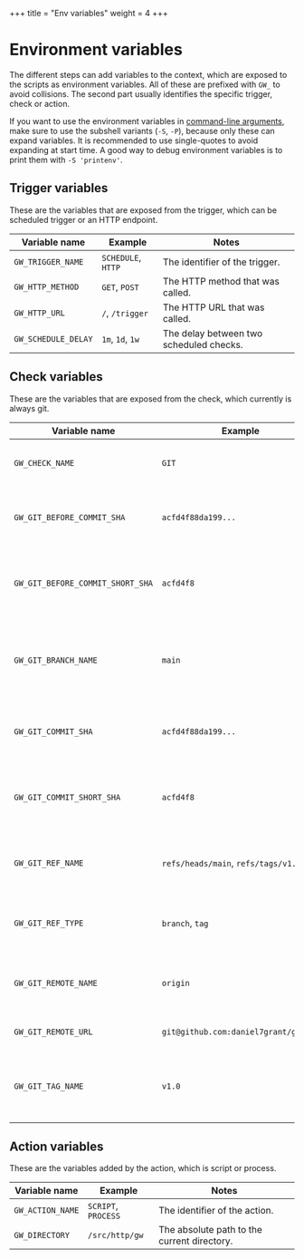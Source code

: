 +++
title = "Env variables"
weight = 4
+++

# Environment variables

The different steps can add variables to the context, which are exposed to the scripts as environment variables.
All of these are prefixed with `GW_` to avoid collisions. The second part usually identifies the specific trigger,
check or action.

If you want to use the environment variables in [command-line arguments](/reference/commandline), make sure to use the subshell variants (`-S`, `-P`),
because only these can expand variables. It is recommended to use single-quotes to avoid expanding at start time. A good way
to debug environment variables is to print them with `-S 'printenv'`.

## Trigger variables

These are the variables that are exposed from the trigger, which can be scheduled trigger or an HTTP endpoint.

| Variable name       | Example            | Notes                                   |
| ------------------- | ------------------ | --------------------------------------- |
| `GW_TRIGGER_NAME`   | `SCHEDULE`, `HTTP` | The identifier of the trigger.          |
| `GW_HTTP_METHOD`    | `GET`, `POST`      | The HTTP method that was called.        |
| `GW_HTTP_URL`       | `/`, `/trigger`    | The HTTP URL that was called.           |
| `GW_SCHEDULE_DELAY` | `1m`, `1d`, `1w`   | The delay between two scheduled checks. |

## Check variables

These are the variables that are exposed from the check, which currently is always git.

| Variable name                    | Example                              | Notes                                         |
| -------------------------------- | ------------------------------------ | --------------------------------------------- |
| `GW_CHECK_NAME`                  | `GIT`                                | The identifier of the check.                  |
| `GW_GIT_BEFORE_COMMIT_SHA`       | `acfd4f88da199...`                   | The SHA of the commit before the pull.        |
| `GW_GIT_BEFORE_COMMIT_SHORT_SHA` | `acfd4f8`                            | The 7-character short hash of the commit.     |
| `GW_GIT_BRANCH_NAME`             | `main`                               | The name of the branch, that the repo is on.  |
| `GW_GIT_COMMIT_SHA`              | `acfd4f88da199...`                   | The SHA of the commit after the pull.         |
| `GW_GIT_COMMIT_SHORT_SHA`        | `acfd4f8`                            | The 7-character short hash of the commit.     |
| `GW_GIT_REF_NAME`                | `refs/heads/main`, `refs/tags/v1.0`  | The full name of the current git ref.         |
| `GW_GIT_REF_TYPE`                | `branch`, `tag`                      | The type of the ref we are currently on.      |
| `GW_GIT_REMOTE_NAME`             | `origin`                             | The name of the remote used.                  |
| `GW_GIT_REMOTE_URL`              | `git@github.com:daniel7grant/gw.git` | The URL to the git remote.                    |
| `GW_GIT_TAG_NAME`                | `v1.0`                               | The tag of the pulled commit if there is one. |

## Action variables

These are the variables added by the action, which is script or process.

| Variable name    | Example             | Notes                                       |
| ---------------- | ------------------- | ------------------------------------------- |
| `GW_ACTION_NAME` | `SCRIPT`, `PROCESS` | The identifier of the action.               |
| `GW_DIRECTORY`   | `/src/http/gw`      | The absolute path to the current directory. |
